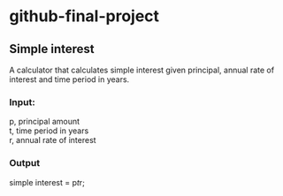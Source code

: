# github-final-project

## Simple interest

A calculator that calculates simple interest given principal, annual rate of interest and time period in years.

### Input:

p, principal amount</br>
t, time period in years</br>
r, annual rate of interest
   
### Output
simple interest = p*t*r;
